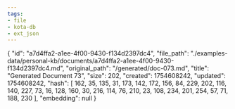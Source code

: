 ```yaml
---
tags:
- file
- kota-db
- ext_json
---
```

{
  "id": "a7d4ffa2-a1ee-4f00-9430-f134d2397dc4",
  "file_path": "./examples-data/personal-kb/documents/a7d4ffa2-a1ee-4f00-9430-f134d2397dc4.md",
  "original_path": "/generated/doc-073.md",
  "title": "Generated Document 73",
  "size": 202,
  "created": 1754608242,
  "updated": 1754608242,
  "hash": [
    162,
    35,
    135,
    31,
    173,
    142,
    172,
    156,
    84,
    229,
    202,
    116,
    140,
    227,
    73,
    16,
    128,
    160,
    30,
    216,
    114,
    76,
    210,
    23,
    108,
    234,
    201,
    254,
    57,
    71,
    188,
    230
  ],
  "embedding": null
}